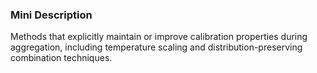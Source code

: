 ### Mini Description

Methods that explicitly maintain or improve calibration properties during aggregation, including temperature scaling and distribution-preserving combination techniques.
